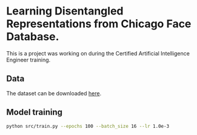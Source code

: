 # Learning Disentangled Representations from Chicago Face Database.

This is a project was working on during the Certified Artificial Intelligence Engineer training.

## Data

The dataset can be downloaded [here](https://www.chicagofaces.org).

## Model training

```bash
python src/train.py --epochs 100 --batch_size 16 --lr 1.0e-3
```
